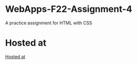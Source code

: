 # WebApps-F22-Assignment-4
A practice assignment for HTML with CSS

# Hosted at
[Hosted at](https://44-563-web-apps-f22.github.io/44563-webapps-assignment-4-S550608/opera.html)